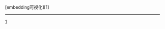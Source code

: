 


[embedding可视化][1]




---

[1](https://github.com/PaddlePaddle/PaddleNLP/blob/develop/docs/model_zoo/embeddings.md#word2vec)
